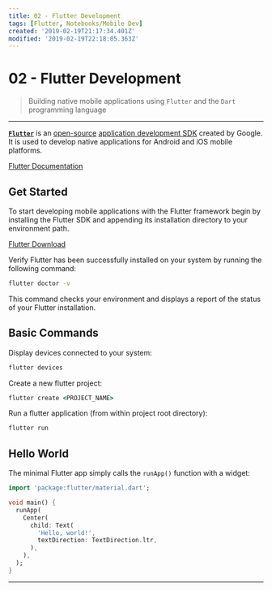 ```yaml
---
title: 02 - Flutter Development
tags: [Flutter, Notebooks/Mobile Dev]
created: '2019-02-19T21:17:34.401Z'
modified: '2019-02-19T22:18:05.363Z'
---
```


# 02 - Flutter Development

> Building native mobile applications using `Flutter` and the `Dart` programming language

----

[**`Flutter`**](https://flutter.io/) is an [open-source](https://en.wikipedia.org/wiki/Open-source_software) [application development SDK](https://en.wikipedia.org/wiki/Application_framework) created by Google. It is used to develop native applications for Android and iOS mobile platforms.

[Flutter Documentation](https://flutter.io/docs)

## Get Started

To start developing mobile applications with the Flutter framework begin by installing the Flutter SDK and appending its installation directory to your environment path.

[Flutter Download](https://flutter.io/docs/get-started/install)

Verify Flutter has been successfully installed on your system by running the following command:

```cmd
flutter doctor -v
```

This command checks your environment and displays a report of the status of your Flutter installation.

## Basic Commands

Display devices connected to your system:
```cmd
flutter devices
```

Create a new flutter project:
```cmd
flutter create <PROJECT_NAME>
```

Run a flutter application (from within project root directory):
```cmd
flutter run
```

## Hello World

The minimal Flutter app simply calls the `runApp()` function with a widget:

```dart
import 'package:flutter/material.dart';

void main() {
  runApp(
    Center(
      child: Text(
        'Hello, world!',
        textDirection: TextDirection.ltr,
      ),
    ),
  );
}
```

----

<br />
<br />
